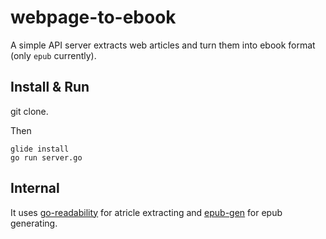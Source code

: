 # webpage-to-ebook

A simple API server extracts web articles and turn them into ebook format (only `epub` currently).


## Install & Run

git clone.

Then

```
glide install
go run server.go
```

## Internal

It uses [go-readability](https://github.com/go-shiori/go-readability_) for atricle extracting and [epub-gen](https://github.com/bmaupin/go-epub) for epub generating.